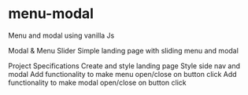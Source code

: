 # menu-modal
Menu and modal using vanilla Js

Modal & Menu Slider
Simple landing page with sliding menu and modal

Project Specifications
Create and style landing page
Style side nav and modal
Add functionality to make menu open/close on button click
Add functionality to make modal open/close on button click
